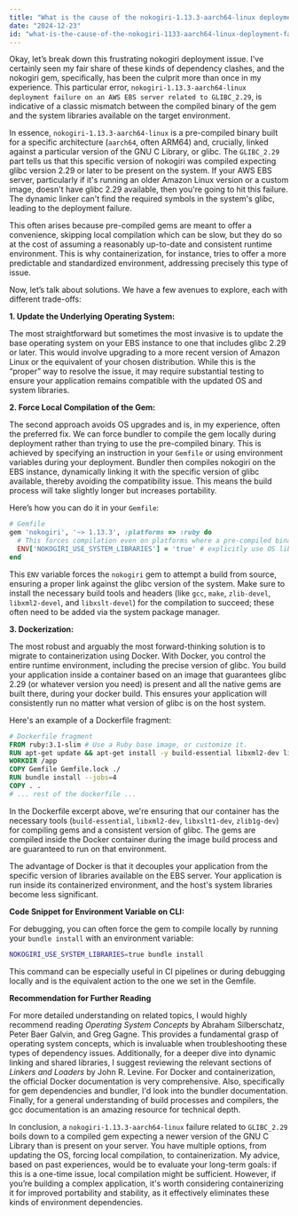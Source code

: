 ```yaml
---
title: "What is the cause of the nokogiri-1.13.3-aarch64-linux deployment failure on an AWS EBS server related to GLIBC_2.29?"
date: "2024-12-23"
id: "what-is-the-cause-of-the-nokogiri-1133-aarch64-linux-deployment-failure-on-an-aws-ebs-server-related-to-glibc229"
---
```


Okay, let’s break down this frustrating nokogiri deployment issue. I've certainly seen my fair share of these kinds of dependency clashes, and the nokogiri gem, specifically, has been the culprit more than once in my experience. This particular error, `nokogiri-1.13.3-aarch64-linux deployment failure on an AWS EBS server related to GLIBC_2.29`, is indicative of a classic mismatch between the compiled binary of the gem and the system libraries available on the target environment.

In essence, `nokogiri-1.13.3-aarch64-linux` is a pre-compiled binary built for a specific architecture (`aarch64`, often ARM64) and, crucially, linked against a particular version of the GNU C Library, or glibc. The `GLIBC_2.29` part tells us that this specific version of nokogiri was compiled expecting glibc version 2.29 or later to be present on the system. If your AWS EBS server, particularly if it's running an older Amazon Linux version or a custom image, doesn't have glibc 2.29 available, then you're going to hit this failure. The dynamic linker can't find the required symbols in the system's glibc, leading to the deployment failure.

This often arises because pre-compiled gems are meant to offer a convenience, skipping local compilation which can be slow, but they do so at the cost of assuming a reasonably up-to-date and consistent runtime environment. This is why containerization, for instance, tries to offer a more predictable and standardized environment, addressing precisely this type of issue.

Now, let’s talk about solutions. We have a few avenues to explore, each with different trade-offs:

**1. Update the Underlying Operating System:**

The most straightforward but sometimes the most invasive is to update the base operating system on your EBS instance to one that includes glibc 2.29 or later. This would involve upgrading to a more recent version of Amazon Linux or the equivalent of your chosen distribution. While this is the “proper” way to resolve the issue, it may require substantial testing to ensure your application remains compatible with the updated OS and system libraries.

**2. Force Local Compilation of the Gem:**

The second approach avoids OS upgrades and is, in my experience, often the preferred fix. We can force bundler to compile the gem locally during deployment rather than trying to use the pre-compiled binary. This is achieved by specifying an instruction in your `Gemfile` or using environment variables during your deployment. Bundler then compiles nokogiri on the EBS instance, dynamically linking it with the specific version of glibc available, thereby avoiding the compatibility issue. This means the build process will take slightly longer but increases portability.

Here’s how you can do it in your `Gemfile`:

```ruby
# Gemfile
gem 'nokogiri', '~> 1.13.3', :platforms => :ruby do
  # This forces compilation even on platforms where a pre-compiled binary might be present
  ENV['NOKOGIRI_USE_SYSTEM_LIBRARIES'] = 'true' # explicitly use OS libraries, ensuring compatibility
end
```

This `ENV` variable forces the `nokogiri` gem to attempt a build from source, ensuring a proper link against the glibc version of the system. Make sure to install the necessary build tools and headers (like `gcc`, `make`, `zlib-devel`, `libxml2-devel`, and `libxslt-devel`) for the compilation to succeed; these often need to be added via the system package manager.

**3. Dockerization:**

The most robust and arguably the most forward-thinking solution is to migrate to containerization using Docker. With Docker, you control the entire runtime environment, including the precise version of glibc. You build your application inside a container based on an image that guarantees glibc 2.29 (or whatever version you need) is present and all the native gems are built there, during your docker build. This ensures your application will consistently run no matter what version of glibc is on the host system.

Here's an example of a Dockerfile fragment:

```dockerfile
# Dockerfile fragment
FROM ruby:3.1-slim # Use a Ruby base image, or customize it.
RUN apt-get update && apt-get install -y build-essential libxml2-dev libxslt1-dev zlib1g-dev
WORKDIR /app
COPY Gemfile Gemfile.lock ./
RUN bundle install --jobs=4
COPY . .
# ... rest of the dockerfile ...
```

In the Dockerfile excerpt above, we're ensuring that our container has the necessary tools (`build-essential`, `libxml2-dev`, `libxslt1-dev`, `zlib1g-dev`) for compiling gems and a consistent version of glibc. The gems are compiled inside the Docker container during the image build process and are guaranteed to run on that environment.

The advantage of Docker is that it decouples your application from the specific version of libraries available on the EBS server. Your application is run inside its containerized environment, and the host's system libraries become less significant.

**Code Snippet for Environment Variable on CLI:**

For debugging, you can often force the gem to compile locally by running your `bundle install` with an environment variable:

```bash
NOKOGIRI_USE_SYSTEM_LIBRARIES=true bundle install
```

This command can be especially useful in CI pipelines or during debugging locally and is the equivalent action to the one we set in the Gemfile.

**Recommendation for Further Reading**

For more detailed understanding on related topics, I would highly recommend reading *Operating System Concepts* by Abraham Silberschatz, Peter Baer Galvin, and Greg Gagne. This provides a fundamental grasp of operating system concepts, which is invaluable when troubleshooting these types of dependency issues. Additionally, for a deeper dive into dynamic linking and shared libraries, I suggest reviewing the relevant sections of *Linkers and Loaders* by John R. Levine. For Docker and containerization, the official Docker documentation is very comprehensive. Also, specifically for gem dependencies and bundler, I'd look into the bundler documentation. Finally, for a general understanding of build processes and compilers, the gcc documentation is an amazing resource for technical depth.

In conclusion, a `nokogiri-1.13.3-aarch64-linux` failure related to `GLIBC_2.29` boils down to a compiled gem expecting a newer version of the GNU C Library than is present on your server. You have multiple options, from updating the OS, forcing local compilation, to containerization. My advice, based on past experiences, would be to evaluate your long-term goals: if this is a one-time issue, local compilation might be sufficient. However, if you’re building a complex application, it's worth considering containerizing it for improved portability and stability, as it effectively eliminates these kinds of environment dependencies.
